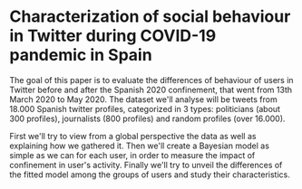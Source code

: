 # Characterization of social behaviour in Twitter during COVID-19 pandemic in Spain

The goal of this paper is to evaluate the differences of behaviour of users in Twitter before and after the Spanish 2020 confinement, that went from 13th March 2020 to May 2020. The dataset we'll analyse will be tweets from 18.000 Spanish twitter profiles, categorized in 3 types: politicians (about 300 profiles), journalists (800 profiles) and random profiles (over 16.000).

First we'll try to view from a global perspective the data as well as explaining how we gathered it. Then we'll create a Bayesian model as simple as we can for each user, in order to measure the impact of confinement in user's activity. Finally we'll try to unveil the differences of the fitted model among the groups of users and study their characteristics.